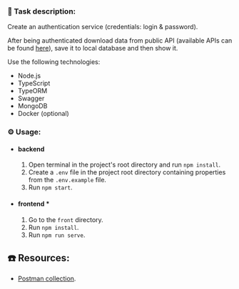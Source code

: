 ### :green_book: Task description:
Create an authentication service (credentials: login & password).

After being authenticated download data from public API 
(available APIs can be found [here](https://github.com/public-apis/public-apis)),
save it to local database and then show it.

Use the following technologies:

- Node.js
- TypeScript
- TypeORM
- Swagger
- MongoDB
- Docker (optional)

### :gear: Usage:

- #### backend
  1. Open terminal in the project's root directory and run `npm install`.
  2. Create a `.env` file in the project root directory containing properties from the `.env.example` file.
  3. Run `npm start`.
  
- #### frontend *
  1. Go to the `front` directory. 
  2. Run `npm install`.
  3. Run `npm run serve`.

## :phone: Resources:

- [Postman collection](https://www.getpostman.com/collections/5136830063c318c4a093).

